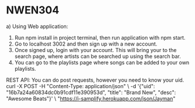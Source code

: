 # NWEN304

a) 
Using Web application: 
1. Run npm install in project terminal, then run application with npm start.
2. Go to localhost 3002 and then sign up with a new account.
3. Once signed up, login with your account. This will bring your to the search page, where artists can be searched up using the search bar.
4. You can go to the playlists page where songs can be added to your own playlists.

REST API:
You can do post requests, however you need to know your uid.
curl -X POST -H "Content-Type: application/json"  \  -d '{"uid": "16b7a24a60834dc0b91cdf11e390953d", "title": "Brand New", "desc": "Awesome Beats"}'  \  "https://i-samplify.herokuapp.com/json/Jayman"

